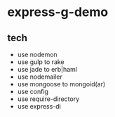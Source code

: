 # express-g-demo


## tech 

- use nodemon
- use gulp to rake
- use jade to erb|haml
- use nodemailer
- use mongoose to mongoid(ar)
- use config
- use require-directory
- use express-di
